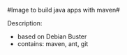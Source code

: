 #Image to build java apps with maven#

Description:
  * based on Debian Buster
  * contains: maven, ant, git
  
